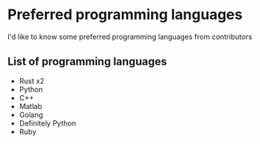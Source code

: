 # Preferred programming languages
I'd like to know some preferred programming languages from contributors

## List of programming languages
- Rust x2
- Python
- C++
- Matlab
- Golang
- Definitely Python
- Ruby

